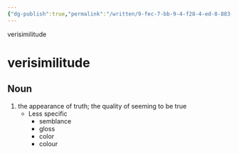 ```yaml
---
{"dg-publish":true,"permalink":"/written/9-fec-7-bb-9-4-f28-4-ed-8-883-d-9-f7-b4-a758-c54/","dgHomeLink":true,"dgPassFrontmatter":false}
---
```


verisimilitude

# verisimilitude


## Noun

1. the appearance of truth; the quality of seeming to be true
	- Less specific
		- semblance
		- gloss
		- color
		- colour
